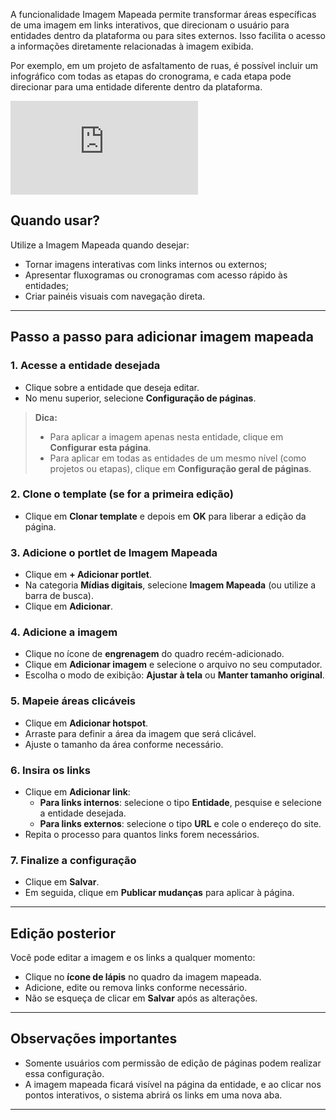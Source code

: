 A funcionalidade Imagem Mapeada permite transformar áreas específicas de uma imagem em links interativos, que direcionam o usuário para entidades dentro da plataforma ou para sites externos. Isso facilita o acesso a informações diretamente relacionadas à imagem exibida.

Por exemplo, em um projeto de asfaltamento de ruas, é possível incluir um infográfico com todas as etapas do cronograma, e cada etapa pode direcionar para uma entidade diferente dentro da plataforma.


<div class="video-container">
  <iframe
    src="https://player.vimeo.com/video/1121191871"
    title="Tutoria Vimeo"
    frameborder="0"
    allow="autoplay; fullscreen; picture-in-picture"
    allowfullscreen>
  </iframe>
</div>


## Quando usar?

Utilize a Imagem Mapeada quando desejar:

- Tornar imagens interativas com links internos ou externos;
- Apresentar fluxogramas ou cronogramas com acesso rápido às entidades;
- Criar painéis visuais com navegação direta.

---

## Passo a passo para adicionar imagem mapeada

### 1. Acesse a entidade desejada

- Clique sobre a entidade que deseja editar.
- No menu superior, selecione **Configuração de páginas**.

> **Dica:**  
> - Para aplicar a imagem apenas nesta entidade, clique em **Configurar esta página**.  
> - Para aplicar em todas as entidades de um mesmo nível (como projetos ou etapas), clique em **Configuração geral de páginas**.

### 2. Clone o template (se for a primeira edição)

- Clique em **Clonar template** e depois em **OK** para liberar a edição da página.

### 3. Adicione o portlet de Imagem Mapeada

- Clique em **+ Adicionar portlet**.
- Na categoria **Mídias digitais**, selecione **Imagem Mapeada** (ou utilize a barra de busca).
- Clique em **Adicionar**.

### 4. Adicione a imagem

- Clique no ícone de **engrenagem** do quadro recém-adicionado.
- Clique em **Adicionar imagem** e selecione o arquivo no seu computador.
- Escolha o modo de exibição: **Ajustar à tela** ou **Manter tamanho original**.

### 5. Mapeie áreas clicáveis

- Clique em **Adicionar hotspot**.
- Arraste para definir a área da imagem que será clicável.
- Ajuste o tamanho da área conforme necessário.

### 6. Insira os links

- Clique em **Adicionar link**:
  - **Para links internos**: selecione o tipo **Entidade**, pesquise e selecione a entidade desejada.
  - **Para links externos**: selecione o tipo **URL** e cole o endereço do site.
- Repita o processo para quantos links forem necessários.

### 7. Finalize a configuração

- Clique em **Salvar**.
- Em seguida, clique em **Publicar mudanças** para aplicar à página.

---

## Edição posterior

Você pode editar a imagem e os links a qualquer momento:

- Clique no **ícone de lápis** no quadro da imagem mapeada.
- Adicione, edite ou remova links conforme necessário.
- Não se esqueça de clicar em **Salvar** após as alterações.

---

## Observações importantes

- Somente usuários com permissão de edição de páginas podem realizar essa configuração.
- A imagem mapeada ficará visível na página da entidade, e ao clicar nos pontos interativos, o sistema abrirá os links em uma nova aba.

---
